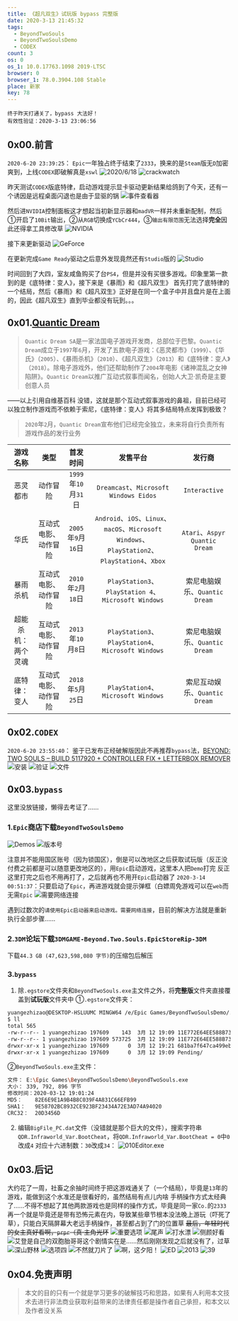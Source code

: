 ```yaml
---
title: 《超凡双生》试玩版 bypass 完整版
date: 2020-3-13 21:45:32
tags:
  - BeyondTwoSouls
  - BeyondTwoSoulsDemo
  - CODEX
count: 3
os: 0
os_1: 10.0.17763.1098 2019-LTSC
browser: 0
browser_1: 78.0.3904.108 Stable
place: 新家
key: 78
---
```

    终于昨天打通关了，bypass 大法好！
    有效性验证：2020-3-13 23:06:56
<!-- more -->
## 0x00.前言
`2020-6-20 23:39:25`：
`Epic`一年独占终于结束了`2333`，换来的是`Steam`版无`D`加密爽到，上线`CODEX`即破解真是`xswl`
![2020/6/18](https://i1.yuangezhizao.cn/Win-10/20200620231844.jpg!webp)
![crackwatch](https://i1.yuangezhizao.cn/Win-10/20200313231706.jpg!webp)

昨天测试`CODEX`版底特律，启动游戏提示显卡驱动更新结果给鸽到了今天，还有一个诱因是远程桌面闪退也是由于显驱的锅
![事件查看器](https://i1.yuangezhizao.cn/Win-10/20200620231602.jpg!webp)

然后进`NVIDIA`控制面板这才想起当初新显示器和`madVR`一样并未重新配制，然后①开启了`10Bit`输出，②从`RGB`切换成`YCbCr444`，③`输出有限范围`无法选择**完全**因此还得拿工具修改草
![NVIDIA](https://i1.yuangezhizao.cn/Win-10/20200620232343.jpg!webp)

接下来更新驱动
![GeForce](https://i1.yuangezhizao.cn/Win-10/20200620233549.jpg!webp)

在更新完成`Game Ready`驱动之后意外发现竟然还有`Studio`版的
![Studio](https://i1.yuangezhizao.cn/Win-10/20200620233657.jpg!webp)

时间回到了大四，室友咸鱼购买了台`PS4`，但是并没有买很多游戏。印象里第一款到的是《底特律：变人》，接下来是《暴雨》和《超凡双生》
首先打完了底特律的一个结局，然后《暴雨》和《超凡双生》正好是在同一个盒子中并且盘片是在上面的，因此《超凡双生》直到毕业都没有玩到。。。

## 0x01.[Quantic Dream](https://zh.wikipedia.org/zh-hans/Quantic_Dream)
> `Quantic Dream SA`是一家法国电子游戏开发商，总部位于巴黎。`Quantic Dream`成立于`1997`年`6`月，开发了五款电子游戏：《恶灵都市》（`1999`）、《华氏》（`2005`）、《暴雨杀机》（`2010`）、《超凡双生》（`2013`）和《底特律：变人》（`2018`）。除电子游戏外，他们还帮助制作了`2004`年电影《诸神混乱之女神陷阱》。`Quantic Dream`以推广互动式叙事而闻名，创始人大卫·凯奇是主要创意人员

——以上引用自维基百科
没错，这就是那个互动式叙事游戏的鼻祖，目前已经可以独立制作游戏而不依赖于索尼，《底特律：变人》将其多结局特点发挥到极致？

> `2020`年`2`月，`Quantic Dream`宣布他们已经完全独立，未来将自行负责所有游戏作品的发行业务

游戏名称 | 类型 | 首发时间 | 发售平台 | 发行商
:---: | :---: | :---: | :---: | :---:
恶灵都市 | 动作冒险 | `1999`年`10`月`31`日 | `Dreamcast`、`Microsoft Windows Eidos` | `Interactive`
华氏 | 互动式电影、动作冒险 | `2005`年`9`月`16`日 | `Android`、`iOS`、`Linux`、`macOS`、`Microsoft Windows`、`PlayStation2`、`PlayStation4`、`Xbox` | `Atari`、`Aspyr Quantic Dream`
暴雨杀机 | 互动式电影、动作冒险 | `2010`年`2`月`18`日 | `PlayStation3`、`PlayStation 4`、`Microsoft Windows` | 索尼电脑娱乐、`Quantic Dream`
超能杀机：两个灵魂 | 互动式电影、动作冒险 | `2013`年`10`月`8`日 | `PlayStation3`、`PlayStation4`、`Microsoft Windows` | 索尼电脑娱乐、`Quantic Dream`
底特律：变人 | 互动式电影、动作冒险 | `2018`年`5`月`25`日 | `PlayStation4`、`Microsoft Windows` | 索尼互动娱乐、`Quantic Dream`

## 0x02.`CODEX`
`2020-6-20 23:55:40`：
鉴于已发布正经破解版因此不再推荐`bypass`法，[BEYOND: TWO SOULS – BUILD 5117920 + CONTROLLER FIX + LETTERBOX REMOVER](https://web.archive.org/web/20200620150541/https://fitgirl-repacks.site/beyond-two-souls/)
![安装](https://i1.yuangezhizao.cn/Win-10/20200620230109.jpg!webp)
![验证](https://i1.yuangezhizao.cn/Win-10/20200620230357.jpg!webp)
![文件](https://i1.yuangezhizao.cn/Win-10/20200620230941.jpg!webp)

## 0x03.`bypass`
这里没放链接，懒得去考证了……
### 1.`Epic`商店下载`BeyondTwoSoulsDemo`
![Demos](https://i1.yuangezhizao.cn/Win-10/20200314010017.jpg!webp)
![版本号](https://i1.yuangezhizao.cn/Win-10/20200314010632.jpg!webp)

注意并不能用国区账号（因为锁国区），倒是可以改地区之后获取试玩版（反正没付费之前都是可以随意更改地区的），用`Epic`启动游戏，这里本人把`Demo`打完
反正这里打完之后也不用再打了，之后就再也不用开`Epic`启动器了
`2020-3-14 00:51:37`：只要启动了`Epic`，再进游戏就会提示弹框（白嫖周免游戏可以在`web`而无需`Epic`
![需要网络连接](https://i1.yuangezhizao.cn/Win-10/20200314005433.jpg!webp)

遇到过数次的`请使用Epic启动器来启动游戏。需要网络连接`，目前的解决方法就是重新执行全部步骤……

### 2.`3DM`论坛下载`3DMGAME-Beyond.Two.Souls.EpicStoreRip-3DM`
下载`44.3 GB (47,623,598,080 字节)`的压缩包后解压

### 3.`bypass`
1. 除`.egstore`文件夹和`BeyondTwoSouls.exe`主文件之外，将**完整版**文件夹直接覆盖到**试玩版**文件夹中
①`.egstore`文件夹：
``` bash
yuangezhizao@DESKTOP-HSLUUMC MINGW64 /e/Epic Games/BeyondTwoSoulsDemo/.egstore
$ ll
total 565
-rw-r--r-- 1 yuangezhizao 197609    143  3月 12 19:09 11E772E64EE588B73344E2B75B606D88.mancpn
-rw-r--r-- 1 yuangezhizao 197609 573725  3月 12 19:09 11E772E64EE588B73344E2B75B606D88.manifest
drwxr-xr-x 1 yuangezhizao 197609      0  3月 12 19:21 681ba7f647ca499eb998e053adaa0fef/
drwxr-xr-x 1 yuangezhizao 197609      0  3月 12 19:09 Pending/
```
②`BeyondTwoSouls.exe`主文件：
``` bash
文件：	E:\Epic Games\BeyondTwoSoulsDemo\BeyondTwoSouls.exe
大小：	339, 792, 896 字节
修改时间：2020-03-12 19:01:24
MD5：	82E6E9E1A9B4B8C039F4A831C66EFB99
SHA1：	9E58702BC8932CE923BF23434A72E3AD74A94020
CRC32：	20D3456D
```
2. 编辑`BigFile_PC.dat`文件（没错就是那个巨大的文件），搜索字符串`QDR.Infraworld_Var.BootCheat`，将`QDR.Infraworld_Var.BootCheat = 0`中`0`改成`4`
对应十六进制数：`30`改成`34`：
![010Editor.exe](https://i1.yuangezhizao.cn/Win-10/20200313222920.jpg!webp)

## 0x03.后记
大约花了一周，社畜之余抽时间终于把这游戏通关了（一个结局），毕竟是`13`年的游戏，能做到这个水准还是很看好的，虽然结局有点儿内啥
手柄操作方式太经典了……不得不想起了其他两款游戏也是同样的操作方式，毕竟是同一家`Co.`的`2333`
再一个就是毕竟还是带有恐怖元素在内，导致某些章节根本没法晚上游玩（吓死了草），只能白天隔屏幕大老远手柄操作，甚至都占到了门的位置草
~~最后，年轻时代的女主真好看啊，`prpr`（真·主角光环~~
![重要选项](https://i1.yuangezhizao.cn/Win-10/20200313225446.jpg!webp)
![尾声](https://i1.yuangezhizao.cn/Win-10/20200313225435.jpg!webp)
![打水漂](https://i1.yuangezhizao.cn/Win-10/20200313225445.jpg!webp)
![侧颜好看](https://i1.yuangezhizao.cn/Win-10/20200313225436.jpg!webp)
![艾登是自己的双胞胎哥哥这个剧情实在是……然后刚刚发现之后就没有了，过草](https://i1.yuangezhizao.cn/Win-10/20200313225437.jpg!webp)
![深山野林](https://i1.yuangezhizao.cn/Win-10/20200313225438.jpg!webp)
![选项四](https://i1.yuangezhizao.cn/Win-10/20200313225444.jpg!webp)
![不然就刀片了](https://i1.yuangezhizao.cn/Win-10/20200313225439.jpg!webp)
![啊，这夕阳！](https://i1.yuangezhizao.cn/Win-10/20200313225440.jpg!webp)
![ED](https://i1.yuangezhizao.cn/Win-10/20200313225441.jpg!webp)
![2013](https://i1.yuangezhizao.cn/Win-10/20200313225442.jpg!webp)
![39](https://i1.yuangezhizao.cn/Win-10/20200313225443.jpg!webp)


## 0x04.免责声明
> 本文的目的只有一个就是学习更多的破解技巧和思路，如果有人利用本文技术去进行非法商业获取利益带来的法律责任都是操作者自己承担，和本文以及作者没关系
